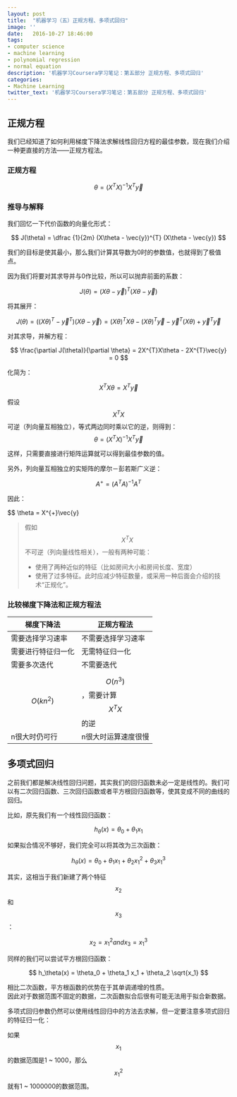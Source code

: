 ```yaml
---
layout: post
title:  "机器学习（五）正规方程、多项式回归"
image: ''
date:   2016-10-27 18:46:00
tags:
- computer science
- machine learning
- polynomial regression
- normal equation
description: '机器学习Coursera学习笔记：第五部分 正规方程、多项式回归'
categories:
- Machine Learning
twitter_text: '机器学习Coursera学习笔记：第五部分 正规方程、多项式回归'
---
```


## 正规方程

我们已经知道了如何利用梯度下降法求解线性回归方程的最佳参数，现在我们介绍一种更直接的方法——正规方程法。

### 正规方程

$$
\theta = (X^{T}X)^{-1}X^{T}\vec{y}
$$

### 推导与解释

我们回忆一下代价函数的向量化形式：

$$
J(\theta) = \dfrac {1}{2m} (X\theta - \vec{y})^{T} (X\theta - \vec{y})
$$

我们的目标是使其最小，那么我们计算其导数为0时的参数值，也就得到了极值点。

因为我们将要对其求导并与0作比较，所以可以抛弃前面的系数：


$$
J(\theta) = (X\theta - \vec{y})^{T} (X\theta - \vec{y})
$$

将其展开：

$$
J(\theta) = ((X\theta)^{T} - \vec{y}^{T}) (X\theta - \vec{y})
          = (X\theta)^{T} X\theta - (X\theta)^{T}\vec{y} - \vec{y}^{T}(X\theta) + \vec{y}^{T}\vec{y}
$$

对其求导，并解方程：

$$
\frac{\partial J(\theta)}{\partial \theta} = 2X^{T}X\theta - 2X^{T}\vec{y} = 0
$$

化简为：

$$
X^{T}X\theta = X^T\vec{y}
$$

假设$$X^{T}X$$可逆（列向量互相独立），等式两边同时乘以它的逆，则得到：
$$
\theta = (X^{T}X)^{-1}X^{T}\vec{y}
$$

这样，只需要直接进行矩阵运算就可以得到最佳参数的值。

另外，列向量互相独立的实矩阵的摩尔－彭若斯广义逆：

$$
A^{+} = (A^{T}A)^{-1}A^{T}
$$

因此：

$$
\theta = X^{+}\vec{y}

 > 假如$$X^{T}X$$不可逆（列向量线性相关），一般有两种可能：
 > - 使用了两种近似的特征（比如房间大小和房间长度、宽度）
 > - 使用了过多特征。此时应减少特征数量，或采用一种后面会介绍的技术“正规化”。

### 比较梯度下降法和正规方程法

梯度下降法|正规方程法
----------|---------
需要选择学习速率|不需要选择学习速率
需要进行特征归一化|无需特征归一化
需要多次迭代|不需要迭代
$$ O(kn^2) $$|$$ O(n^3) $$，需要计算$$X^{T}X$$的逆
n很大时仍可行|n很大时运算速度很慢

## 多项式回归

之前我们都是解决线性回归问题，其实我们的回归函数未必一定是线性的。我们可以有二次回归函数、三次回归函数或者平方根回归函数等，使其变成不同的曲线的回归。

比如，原先我们有一个线性回归函数：

$$
h_\theta(x) = \theta_0 + \theta_1 x_1
$$

如果拟合情况不够好，我们完全可以将其改为三次函数：

$$
h_\theta(x) = \theta_0 + \theta_1 x_1 + \theta_2 x_1^2 + \theta_3 x_1^3
$$

其实，这相当于我们新建了两个特征$$x_2$$和$$x_3$$：

$$
x_2 = x_1^2 and x_3 = x_1^3
$$

同样的我们可以尝试平方根回归函数：

$$
h_\theta(x) = \theta_0 + \theta_1 x_1 + \theta_2 \sqrt{x_1}
$$

相比二次函数，平方根函数的优势在于其单调递增的性质。  
因此对于数据范围不固定的数据，二次函数拟合后很有可能无法用于拟合新数据。

多项式回归参数仍然可以使用线性回归中的方法去求解，但一定要注意多项式回归的特征归一化：

如果$$x_1$$的数据范围是1 ~ 1000，那么$$x_1^2$$就有1 ~ 1000000的数据范围。
